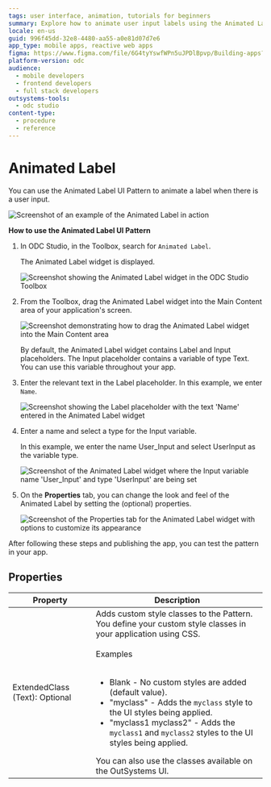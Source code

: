 ```yaml
---
tags: user interface, animation, tutorials for beginners
summary: Explore how to animate user input labels using the Animated Label UI Pattern in OutSystems Developer Cloud (ODC).
locale: en-us
guid: 996f45dd-32e8-4480-aa55-a0e81d07d7e6
app_type: mobile apps, reactive web apps
figma: https://www.figma.com/file/6G4tyYswfWPn5uJPDlBpvp/Building-apps?type=design&node-id=3203%3A12991&t=ZwHw8hXeFhwYsO5V-1
platform-version: odc
audience:
  - mobile developers
  - frontend developers
  - full stack developers
outsystems-tools:
  - odc studio
content-type:
  - procedure
  - reference
---
```


# Animated Label

You can use the Animated Label UI Pattern to animate a label when there is a user input.

 ![Screenshot of an example of the Animated Label in action](images/animatedlabel-example-ss.png "Animated Label Example")

**How to use the Animated Label UI Pattern**

1. In ODC Studio, in the Toolbox, search for `Animated Label`.

    The Animated Label widget is displayed.

    ![Screenshot showing the Animated Label widget in the ODC Studio Toolbox](images/animatedlabel-widget-ss.png "Animated Label Widget in Toolbox")

1. From the Toolbox, drag the Animated Label widget into the Main Content area of your application's screen.

    ![Screenshot demonstrating how to drag the Animated Label widget into the Main Content area](images/animatedlabel-dragwidget-ss.png "Dragging Animated Label Widget")

    By default, the Animated Label widget contains Label and Input placeholders. The Input placeholder contains a variable of type Text. You can use this variable throughout your app.

1. Enter the relevant text in the Label placeholder. In this example, we enter `Name`.

    ![Screenshot showing the Label placeholder with the text 'Name' entered in the Animated Label widget](images/animatedlabel-labelname-ss.png "Setting Label Placeholder Text")

1. Enter a name and select a type for the Input variable.

    In this example, we enter the name User_Input and select UserInput as the variable type.

    ![Screenshot of the Animated Label widget where the Input variable name 'User_Input' and type 'UserInput' are being set](images/animatedlabel-variable-type-ss.png "Defining Input Variable for Animated Label Widget")

1. On the **Properties** tab, you can change the look and feel of the Animated Label by setting the (optional) properties.

    ![Screenshot of the Properties tab for the Animated Label widget with options to customize its appearance](images/animatedlabel-properties-ss.png "Animated Label widget Properties")

After following these steps and publishing the app, you can test the pattern in your app.

## Properties

| Property                       | Description                                                                                                                                                                                                                                                                                                                                                                                                                                                                                                                                                                                                                                  |
|--------------------------------|----------------------------------------------------------------------------------------------------------------------------------------------------------------------------------------------------------------------------------------------------------------------------------------------------------------------------------------------------------------------------------------------------------------------------------------------------------------------------------------------------------------------------------------------------------------------------------------------------------------------------------------------|
| ExtendedClass (Text): Optional | Adds custom style classes to the Pattern. You define your custom style classes in your application using CSS.<br/><br/>Examples<br/><br/> <ul><li>Blank - No custom styles are added (default value).</li><li>"myclass" - Adds the ``myclass`` style to the UI styles being applied.</li><li>"myclass1 myclass2" - Adds the ``myclass1`` and ``myclass2`` styles to the UI styles being applied.</li></ul>You can also use the classes available on the OutSystems UI. |
